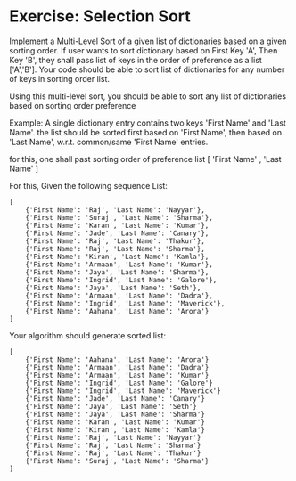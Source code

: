 # Exercise: Selection Sort

Implement a Multi-Level Sort of a given list of dictionaries based on a given sorting order. If user wants to sort dictionary based on First Key 'A', Then Key 'B', they shall pass list of keys in the order of  preference as a list ['A','B']. Your code should be able to sort list of dictionaries for any number of keys in sorting order list.

Using this multi-level sort, you should be able to sort any list of dictionaries based on sorting order preference

Example:
A single dictionary entry contains two keys 'First Name' and 'Last Name'. the list should be sorted first based on 'First Name', then based on 'Last Name', w.r.t. common/same 'First Name' entries.

for this, one shall past sorting order of preference list [ 'First Name' , 'Last Name' ]

For this, Given the following sequence List:
 
```
[
    {'First Name': 'Raj', 'Last Name': 'Nayyar'},
    {'First Name': 'Suraj', 'Last Name': 'Sharma'},
    {'First Name': 'Karan', 'Last Name': 'Kumar'},
    {'First Name': 'Jade', 'Last Name': 'Canary'},
    {'First Name': 'Raj', 'Last Name': 'Thakur'},
    {'First Name': 'Raj', 'Last Name': 'Sharma'},
    {'First Name': 'Kiran', 'Last Name': 'Kamla'},
    {'First Name': 'Armaan', 'Last Name': 'Kumar'},
    {'First Name': 'Jaya', 'Last Name': 'Sharma'},
    {'First Name': 'Ingrid', 'Last Name': 'Galore'},
    {'First Name': 'Jaya', 'Last Name': 'Seth'},
    {'First Name': 'Armaan', 'Last Name': 'Dadra'},
    {'First Name': 'Ingrid', 'Last Name': 'Maverick'},
    {'First Name': 'Aahana', 'Last Name': 'Arora'}
]
```


Your algorithm should generate sorted list:

```
[
    {'First Name': 'Aahana', 'Last Name': 'Arora'}
    {'First Name': 'Armaan', 'Last Name': 'Dadra'}
    {'First Name': 'Armaan', 'Last Name': 'Kumar'}
    {'First Name': 'Ingrid', 'Last Name': 'Galore'}
    {'First Name': 'Ingrid', 'Last Name': 'Maverick'}
    {'First Name': 'Jade', 'Last Name': 'Canary'}
    {'First Name': 'Jaya', 'Last Name': 'Seth'}
    {'First Name': 'Jaya', 'Last Name': 'Sharma'}
    {'First Name': 'Karan', 'Last Name': 'Kumar'}
    {'First Name': 'Kiran', 'Last Name': 'Kamla'}
    {'First Name': 'Raj', 'Last Name': 'Nayyar'}
    {'First Name': 'Raj', 'Last Name': 'Sharma'}
    {'First Name': 'Raj', 'Last Name': 'Thakur'}
    {'First Name': 'Suraj', 'Last Name': 'Sharma'}
]
```



